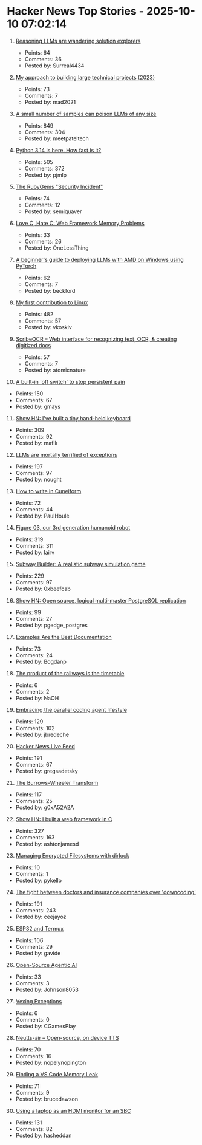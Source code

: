 # Hacker News Top Stories - 2025-10-10 07:02:14

1. [Reasoning LLMs are wandering solution explorers](https://arxiv.org/abs/2505.20296)
   - Points: 64
   - Comments: 36
   - Posted by: Surreal4434

2. [My approach to building large technical projects (2023)](https://mitchellh.com/writing/building-large-technical-projects)
   - Points: 73
   - Comments: 7
   - Posted by: mad2021

3. [A small number of samples can poison LLMs of any size](https://www.anthropic.com/research/small-samples-poison)
   - Points: 849
   - Comments: 304
   - Posted by: meetpateltech

4. [Python 3.14 is here. How fast is it?](https://blog.miguelgrinberg.com/post/python-3-14-is-here-how-fast-is-it)
   - Points: 505
   - Comments: 372
   - Posted by: pjmlp

5. [The RubyGems "Security Incident"](https://andre.arko.net/2025/10/09/the-rubygems-security-incident/)
   - Points: 74
   - Comments: 12
   - Posted by: semiquaver

6. [Love C, Hate C: Web Framework Memory Problems](https://alew.is/lava.html)
   - Points: 33
   - Comments: 26
   - Posted by: OneLessThing

7. [A beginner's guide to deploying LLMs with AMD on Windows using PyTorch](https://gpuopen.com/learn/pytorch-windows-amd-llm-guide/)
   - Points: 62
   - Comments: 7
   - Posted by: beckford

8. [My first contribution to Linux](https://vkoskiv.com/first-linux-patch/)
   - Points: 482
   - Comments: 57
   - Posted by: vkoskiv

9. [ScribeOCR – Web interface for recognizing text, OCR, & creating digitized docs](https://github.com/scribeocr/scribeocr)
   - Points: 57
   - Comments: 7
   - Posted by: atomicnature

10. [A built-in 'off switch' to stop persistent pain](https://penntoday.upenn.edu/news/select-neurons-brainstem-may-hold-key-treating-chronic-pain)
   - Points: 150
   - Comments: 67
   - Posted by: gmays

11. [Show HN: I've built a tiny hand-held keyboard](https://github.com/mafik/keyer)
   - Points: 309
   - Comments: 92
   - Posted by: mafik

12. [LLMs are mortally terrified of exceptions](https://twitter.com/karpathy/status/1976077806443569355)
   - Points: 197
   - Comments: 97
   - Posted by: nought

13. [How to write in Cuneiform](https://www.openculture.com/2025/09/how-to-write-in-cuneiform-the-oldest-writing-system.html)
   - Points: 72
   - Comments: 44
   - Posted by: PaulHoule

14. [Figure 03, our 3rd generation humanoid robot](https://www.figure.ai/news/introducing-figure-03)
   - Points: 319
   - Comments: 311
   - Posted by: lairv

15. [Subway Builder: A realistic subway simulation game](https://www.subwaybuilder.com/)
   - Points: 229
   - Comments: 97
   - Posted by: 0xbeefcab

16. [Show HN: Open source, logical multi-master PostgreSQL replication](https://github.com/pgEdge/spock)
   - Points: 99
   - Comments: 27
   - Posted by: pgedge_postgres

17. [Examples Are the Best Documentation](https://rakhim.exotext.com/examples-are-the-best-documentation)
   - Points: 73
   - Comments: 24
   - Posted by: Bogdanp

18. [The product of the railways is the timetable](https://springbett.substack.com/p/the-product-of-the-railways-is-the)
   - Points: 6
   - Comments: 2
   - Posted by: NaOH

19. [Embracing the parallel coding agent lifestyle](https://simonwillison.net/2025/Oct/5/parallel-coding-agents/)
   - Points: 129
   - Comments: 102
   - Posted by: jbredeche

20. [Hacker News Live Feed](https://jerbear2008.github.io/hn-live/)
   - Points: 191
   - Comments: 67
   - Posted by: gregsadetsky

21. [The Burrows-Wheeler Transform](https://sandbox.bio/concepts/bwt)
   - Points: 117
   - Comments: 25
   - Posted by: g0xA52A2A

22. [Show HN: I built a web framework in C](https://github.com/ashtonjamesd/lavandula)
   - Points: 327
   - Comments: 163
   - Posted by: ashtonjamesd

23. [Managing Encrypted Filesystems with dirlock](https://lwn.net/Articles/1038859/)
   - Points: 10
   - Comments: 1
   - Posted by: pykello

24. [The fight between doctors and insurance companies over 'downcoding'](https://www.nbcnews.com/health/health-care/guilty-proven-innocent-fight-doctors-insurance-companies-downcoding-rcna230714)
   - Points: 191
   - Comments: 243
   - Posted by: ceejayoz

25. [ESP32 and Termux](https://blog.gavide.dev/blog/esp32-and-termux)
   - Points: 106
   - Comments: 29
   - Posted by: gavide

26. [Open-Source Agentic AI](https://github.com/AFK-surf/open-agent)
   - Points: 33
   - Comments: 3
   - Posted by: Johnson8053

27. [Vexing Exceptions](https://ericlippert.com/2008/09/10/vexing-exceptions/)
   - Points: 6
   - Comments: 0
   - Posted by: CGamesPlay

28. [Neutts-air – Open-source, on device TTS](https://github.com/neuphonic/neutts-air)
   - Points: 70
   - Comments: 16
   - Posted by: nopelynopington

29. [Finding a VS Code Memory Leak](https://randomascii.wordpress.com/2025/10/09/finding-a-vs-code-memory-leak/)
   - Points: 71
   - Comments: 9
   - Posted by: brucedawson

30. [Using a laptop as an HDMI monitor for an SBC](https://danielmangum.com/posts/laptop-hdmi-monitor-sbc/)
   - Points: 131
   - Comments: 82
   - Posted by: hasheddan

